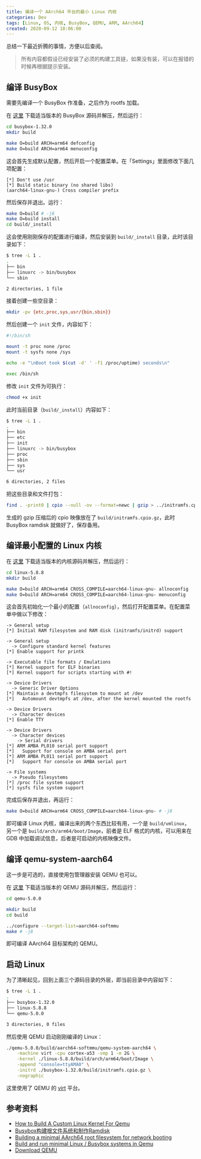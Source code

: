 ```yaml
---
title: 编译一个 AArch64 平台的最小 Linux 内核
categories: Dev
tags: [Linux, OS, 内核, BusyBox, QEMU, ARM, AArch64]
created: 2020-09-12 10:06:00
---
```


总结一下最近折腾的事情，方便以后查阅。

> 所有内容都假设已经安装了必须的构建工具链，如果没有装，可以在报错的时候再根据提示安装。

## 编译 BusyBox

需要先编译一个 BusyBox 作准备，之后作为 rootfs 加载。

在 [这里](https://busybox.net/downloads/) 下载适当版本的 BusyBox 源码并解压，然后运行：

```bash
cd busybox-1.32.0
mkdir build

make O=build ARCH=arm64 defconfig
make O=build ARCH=arm64 menuconfig
```

这会首先生成默认配置，然后开启一个配置菜单。在「Settings」里面修改下面几项配置：

```
[*] Don't use /usr
[*] Build static binary (no shared libs)
(aarch64-linux-gnu-) Cross compiler prefix
```

然后保存并退出。运行：

```bash
make O=build # -j8
make O=build install
cd build/_install
```

这会使用刚刚保存的配置进行编译，然后安装到 `build/_install` 目录，此时该目录如下：

```bash
$ tree -L 1 .
.
├── bin
├── linuxrc -> bin/busybox
└── sbin

2 directories, 1 file
```

接着创建一些空目录：

```bash
mkdir -pv {etc,proc,sys,usr/{bin,sbin}}
```

然后创建一个 `init` 文件，内容如下：

```bash
#!/bin/sh

mount -t proc none /proc
mount -t sysfs none /sys

echo -e "\nBoot took $(cut -d' ' -f1 /proc/uptime) seconds\n"

exec /bin/sh
```

修改 `init` 文件为可执行：

```bash
chmod +x init
```

此时当前目录（`build/_install`）内容如下：

```bash
$ tree -L 1 .
.
├── bin
├── etc
├── init
├── linuxrc -> bin/busybox
├── proc
├── sbin
├── sys
└── usr

6 directories, 2 files
```

把这些目录和文件打包：

```bash
find . -print0 | cpio --null -ov --format=newc | gzip > ../initramfs.cpio.gz
```

生成的 gzip 压缩后的 cpio 映像放在了 `build/initramfs.cpio.gz`，此时 BusyBox ramdisk 就做好了，保存备用。

## 编译最小配置的 Linux 内核

在 [这里](https://www.kernel.org/) 下载适当版本的内核源码并解压，然后运行：

```bash
cd linux-5.8.8
mkdir build

make O=build ARCH=arm64 CROSS_COMPILE=aarch64-linux-gnu- allnoconfig
make O=build ARCH=arm64 CROSS_COMPILE=aarch64-linux-gnu- menuconfig
```

这会首先初始化一个最小的配置（`allnoconfig`），然后打开配置菜单。在配置菜单中做以下修改：

```
-> General setup
[*] Initial RAM filesystem and RAM disk (initramfs/initrd) support

-> General setup
  -> Configure standard kernel features
[*] Enable support for printk

-> Executable file formats / Emulations
[*] Kernel support for ELF binaries
[*] Kernel support for scripts starting with #!

-> Device Drivers
  -> Generic Driver Options
[*] Maintain a devtmpfs filesystem to mount at /dev
[*]   Automount devtmpfs at /dev, after the kernel mounted the rootfs

-> Device Drivers
  -> Character devices
[*] Enable TTY

-> Device Drivers
  -> Character devices
    -> Serial drivers
[*] ARM AMBA PL010 serial port support
[*]   Support for console on AMBA serial port
[*] ARM AMBA PL011 serial port support
[*]   Support for console on AMBA serial port

-> File systems
  -> Pseudo filesystems
[*] /proc file system support
[*] sysfs file system support
```

完成后保存并退出，再运行：

```bash
make O=build ARCH=arm64 CROSS_COMPILE=aarch64-linux-gnu- # -j8
```

即可编译 Linux 内核，编译出来的两个东西比较有用，一个是 `build/vmlinux`，另一个是 `build/arch/arm64/boot/Image`，前者是 ELF 格式的内核，可以用来在 GDB 中加载调试信息，后者是可启动的内核映像文件。

## 编译 qemu-system-aarch64

这一步是可选的，直接使用包管理器安装 QEMU 也可以。

在 [这里](https://download.qemu.org/) 下载适当版本的 QEMU 源码并解压，然后运行：

```bash
cd qemu-5.0.0

mkdir build
cd build

../configure --target-list=aarch64-softmmu
make # -j8
```

即可编译 AArch64 目标架构的 QEMU。

## 启动 Linux

为了清晰起见，回到上面三个源码目录的外层，即当前目录中内容如下：

```bash
$ tree -L 1 .
.
├── busybox-1.32.0
├── linux-5.8.8
└── qemu-5.0.0

3 directories, 0 files
```

然后使用 QEMU 启动刚刚编译的 Linux：

```bash
./qemu-5.0.0/build/aarch64-softmmu/qemu-system-aarch64 \
    -machine virt -cpu cortex-a53 -smp 1 -m 2G \
    -kernel ./linux-5.8.8/build/arch/arm64/boot/Image \
    -append "console=ttyAMA0" \
    -initrd ./busybox-1.32.0/build/initramfs.cpio.gz \
    -nographic
```

这里使用了 QEMU 的 [virt](https://www.qemu.org/docs/master/system/arm/virt.html) 平台。

## 参考资料

- [How to Build A Custom Linux Kernel For Qemu](https://mgalgs.github.io/2015/05/16/how-to-build-a-custom-linux-kernel-for-qemu-2015-edition.html)
- [Busybox构建根文件系统和制作Ramdisk](https://www.cnblogs.com/lotgu/p/7020418.html)
- [Building a minimal AArch64 root filesystem for network booting](http://wiki.loverpi.com/faq:sbc:libre-aml-s805x-minimal-rootfs)
- [Build and run minimal Linux / Busybox systems in Qemu](https://gist.github.com/chrisdone/02e165a0004be33734ac2334f215380e)
- [Download QEMU](https://www.qemu.org/download/#source)
